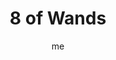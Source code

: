 ---
# basics
title     		 : "8 of Wands"
token					 : 'wands-08'
card_type			 : '' # major, minor, court
layout				 : "tarot-card"
author    		 : 'me'
one_liner 		 : "Speed, swiftness, responsiveness, change"
alt_names			 : ['Swiftness']
images				 : ['/assets/images/tarot/rws/rw-wands-08.jpg']
keywords			 : ['speed', 'swiftness', 'responsiveness', 'change']
url						 : 'tarot/cards/wands-08'
aliases				 : []

# password: 'foolish journey'
dropbox				 : ''

meaning_light  : "Taking swift action. Moving forward with a plan as quickly as possible. Energizing yourself. Adapting to sudden changes. Taking setbacks in stride. Embracing the idea that nothing stays the same forever. Reacting quickly and appropriately to unforeseen problems."

meaning_shadow : "Giving in to panic. Running in circles and screaming. Insisting things must always stay the same. Stirring the pot just to see what will happen. Rushing others. Refusing to re-evaluate a schedule or program, even when it’s clearly no longer appropriate."

# more detail
correspondence_planet 			: "Mercury"
correspondence_astrological : "Sagittarius"
correspondence_affirmation  : "I adapt quickly to change."
correspondence_story 				: "The main character's adaptability is tested when he or she is thrown into unforeseen circumstances."

advice_relationships 	 : "People and situations are always changing; the key is deciding whether you want to grow together…or grow apart. What worked once might not work later; on the other hand, those you dismissed before might now be perfect mates. Embrace change, and you’ll be surprised at how quickly good things happen."

advice_work 					 : "Yesterday’s solutions aren’t going to solve today’s problems; in minutes, innovations become old news. Shake things up. Tap into a new stream of information. Bring in an expert from outside. Juggle your hours. Your adaptability will atrophy if you don’t exercise it with new challenges."

advice_spirituality 	 : "Become aware of patterns of change: the seasons, the phases of the moon, the steady progression of the Church calendar. Time is passing faster than you realize, and using your faith as a means to honor and appreciate that transition will help you better appreciate the time you have."

advice_personal_growth : "When things change, do you tend to procrastinate, or respond right away? Handling something now—taking action as soon as possible—can keep a small issue from becoming a large stumbling block. Resolve to handle challenges as soon as you possibly can."

advice_fortune_telling : "Watch for a surprising letter in the mail. Your whole world is about to be turned on its ear."

questions	: ["Are your actions driven by reflection or reflex? By what criteria would you judge your own response to a crisis?", "How quickly can you adapt to change?", "What would your response be to overwhelming, sudden change?", "What changes are on your horizon? How well have you prepared for them?"]

# referenced in the symbols.toml data file
symbols	  : ['8', 'wands', 'flying-wands', 'pastoral-landscape']

# metadata
suppress_topnav : true
related_cards 	: []

---